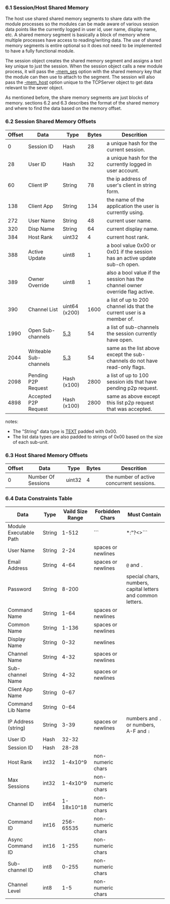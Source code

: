 ### 6.1 Session/Host Shared Memory ###

The host use shared shared memory segments to share data with the module processes so the modules can be made aware of various session data points like the currently logged in user id, user name, display name, etc. A shared memory segment is basically a block of memory where multiple processes have access to reading/writing data. The use of shared memory segments is entire optional so it does not need to be implemented to have a fully functional module.

The session object creates the shared memory segment and assigns a text key unique to just the session. When the session object calls a new module process, it will pass the [-mem_ses](modules.md) option with the shared memory key that the module can then use to attach to the segment. The session will also pass the [-mem_host](modules.md) option unique to the TCPServer object to get data relevant to the sever object.

As mentioned before, the share memory segments are just blocks of memory. sections 6.2 and 6.3 describes the format of the shared memory and where to find the data based on the memory offset. 

### 6.2 Session Shared Memory Offsets ###

| Offset | Data                   | Type            | Bytes | Descrition                                                                   |
| ------ | ---------------------- | --------------- | ----- | ---------------------------------------------------------------------------- |
| 0      | Session ID             | Hash            | 28    | a unique hash for the current session.                                       |
| 28     | User ID                | Hash            | 32    | a unique hash for the currently logged in user account.                      |
| 60     | Client IP              | String          | 78    | the ip address of user's client in string form.                              |
| 138    | Client App             | String          | 134   | the name of the application the user is currently using.                     |
| 272    | User Name              | String          | 48    | current user name.                                                           |
| 320    | Disp Name              | String          | 64    | current display name.                                                        |
| 384    | Host Rank              | uint32          | 4     | current host rank.                                                           |
| 388    | Active Update          | uint8           | 1     | a bool value 0x00 or 0x01 if the session has an active update sub-ch open.   |
| 389    | Owner Override         | uint8           | 1     | also a bool value if the session has the channel owner override flag active. |
| 390    | Channel List           | uint64 (x200)   | 1600  | a list of up to 200 channel ids that the current user is a member of.        |
| 1990   | Open Sub-channels      | [5.3](async.md) | 54    | a list of sub-channels the session currently have open.                      |
| 2044   | Writeable Sub-channels | [5.3](async.md) | 54    | same as the list above except the sub-channels do not have read-only flags.  |
| 2098   | Pending P2P Request    | Hash (x100)     | 2800  | a list of up to 100 session ids that have pending p2p request.               |
| 4898   | Accepted P2P Request   | Hash (x100)     | 2800  | same as above except this list p2p request that was accepted.                |

notes:

* The "String" data type is [TEXT](type_ids.md) padded with 0x00.
* The list data types are also padded to strings of 0x00 based on the size of each sub-unit.

### 6.3 Host Shared Memory Offsets ###

| Offset | Data                   | Type            | Bytes | Descrition                                                                   |
| ------ | ---------------------- | --------------- | ----- | ---------------------------------------------------------------------------- |
| 0      | Number Of Sessions     | uint32          | 4     | the number of active concurrent sessions.                                    |

### 6.4 Data Constraints Table ###

| Data                   | Type   | Vaild Size Range | Forbidden Chars    | Must Contain                                                |
| ---------------------- | ------ | ---------------- | ------------------ | ----------------------------------------------------------- |
| Module Executable Path | String | 1-512            | ```|*:\"?<>```     |                                                             |
| User Name              | String | 2-24             | spaces or newlines |                                                             |
| Email Address          | String | 4-64             | spaces or newlines | ```@``` and ```.```                                         |
| Password               | String | 8-200            |                    | special chars, numbers, capital letters and common letters. |
| Command Name           | String | 1-64             | spaces or newlines |                                                             |
| Common Name            | String | 1-136            | spaces or newlines |                                                             |
| Display Name           | String | 0-32             | newlines           |                                                             |
| Channel Name           | String | 4-32             | spaces or newlines |                                                             |
| Sub-channel Name       | String | 4-32             | spaces or newlines |                                                             |
| Client App Name        | String | 0-67             |                    |                                                             |
| Command Lib Name       | String | 0-64             |                    |                                                             |
| IP Address (string)    | String | 3-39             | spaces or newlines | numbers and ```.``` or numbers, A-F and ```:```             |
| User ID                | Hash   | 32-32            |                    |                                                             |
| Session ID             | Hash   | 28-28            |                    |                                                             |
| Host Rank              | int32  | 1-4x10^9         | non-numeric chars  |                                                             |
| Max Sessions           | int32  | 1-4x10^9         | non-numeric chars  |                                                             |
| Channel ID             | int64  | 1-18x10^18       | non-numeric chars  |                                                             |
| Command ID             | int16  | 256-65535        | non-numeric chars  |                                                             |
| Async Command ID       | int16  | 1-255            | non-numeric chars  |                                                             |
| Sub-channel ID         | int8   | 0-255            | non-numeric chars  |                                                             |
| Channel Level          | int8   | 1-5              | non-numeric chars  |                                                             |

